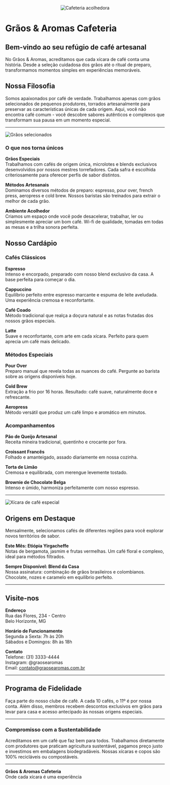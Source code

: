 <div align="center">

![Cafeteria acolhedora](https://images.unsplash.com/photo-1495474472287-4d71bcdd2085?ixlib=rb-4.1.0&ixid=M3wxMjA3fDB8MHxzZWFyY2h8MTB8fGNvZmZlZXxlbnwwfDB8MHx8fDA%3D&auto=format&fit=crop&q=60&w=500)

</div>

# Grãos & Aromas Cafeteria

## Bem-vindo ao seu refúgio de café artesanal

No Grãos & Aromas, acreditamos que cada xícara de café conta uma história. Desde a seleção cuidadosa dos grãos até o ritual de preparo, transformamos momentos simples em experiências memoráveis.

## Nossa Filosofia

Somos apaixonados por café de verdade. Trabalhamos apenas com grãos selecionados de pequenos produtores, torrados artesanalmente para preservar as características únicas de cada origem. Aqui, você não encontra café comum - você descobre sabores autênticos e complexos que transformam sua pausa em um momento especial.

---

![Grãos selecionados](https://images.unsplash.com/photo-1525088553748-01d6e210e00b?ixlib=rb-4.1.0&ixid=M3wxMjA3fDB8MHxzZWFyY2h8MTZ8fGNvZmZlZXxlbnwwfDB8MHx8fDA%3D&auto=format&fit=crop&q=60&w=500)

### O que nos torna únicos

**Grãos Especiais**  
Trabalhamos com cafés de origem única, microlotes e blends exclusivos desenvolvidos por nossos mestres torrefadores. Cada safra é escolhida criteriosamente para oferecer perfis de sabor distintos.

**Métodos Artesanais**  
Dominamos diversos métodos de preparo: espresso, pour over, french press, aeropress e cold brew. Nossos baristas são treinados para extrair o melhor de cada grão.

**Ambiente Acolhedor**  
Criamos um espaço onde você pode desacelerar, trabalhar, ler ou simplesmente apreciar um bom café. Wi-fi de qualidade, tomadas em todas as mesas e a trilha sonora perfeita.

## Nosso Cardápio

### Cafés Clássicos

**Espresso**  
Intenso e encorpado, preparado com nosso blend exclusivo da casa. A base perfeita para começar o dia.

**Cappuccino**  
Equilíbrio perfeito entre espresso marcante e espuma de leite aveludada. Uma experiência cremosa e reconfortante.

**Café Coado**  
Método tradicional que realça a doçura natural e as notas frutadas dos nossos grãos especiais.

**Latte**  
Suave e reconfortante, com arte em cada xícara. Perfeito para quem aprecia um café mais delicado.

### Métodos Especiais

**Pour Over**  
Preparo manual que revela todas as nuances do café. Pergunte ao barista sobre as origens disponíveis hoje.

**Cold Brew**  
Extração a frio por 16 horas. Resultado: café suave, naturalmente doce e refrescante.

**Aeropress**  
Método versátil que produz um café limpo e aromático em minutos.

### Acompanhamentos

**Pão de Queijo Artesanal**  
Receita mineira tradicional, quentinho e crocante por fora.

**Croissant Francês**  
Folhado e amanteigado, assado diariamente em nossa cozinha.

**Torta de Limão**  
Cremosa e equilibrada, com merengue levemente tostado.

**Brownie de Chocolate Belga**  
Intenso e úmido, harmoniza perfeitamente com nosso espresso.

---

![Xícara de café especial](https://images.unsplash.com/photo-1461023058943-07fcbe16d735?ixlib=rb-4.1.0&ixid=M3wxMjA3fDB8MHxzZWFyY2h8N3x8Y29mZmVlfGVufDB8fDB8fHww&auto=format&fit=crop&q=60&w=500)

## Origens em Destaque

Mensalmente, selecionamos cafés de diferentes regiões para você explorar novos territórios de sabor.

**Este Mês: Etiópia Yirgacheffe**  
Notas de bergamota, jasmim e frutas vermelhas. Um café floral e complexo, ideal para métodos filtrados.

**Sempre Disponível: Blend da Casa**  
Nossa assinatura: combinação de grãos brasileiros e colombianos. Chocolate, nozes e caramelo em equilíbrio perfeito.

---

## Visite-nos

**Endereço**  
Rua das Flores, 234 - Centro  
Belo Horizonte, MG

**Horário de Funcionamento**  
Segunda a Sexta: 7h às 20h  
Sábados e Domingos: 8h às 18h

**Contato**  
Telefone: (31) 3333-4444  
Instagram: @graosearomas  
Email: contato@graosearomas.com.br

---

## Programa de Fidelidade

Faça parte do nosso clube de café. A cada 10 cafés, o 11º é por nossa conta. Além disso, membros recebem descontos exclusivos em grãos para levar para casa e acesso antecipado às nossas origens especiais.

---

### Compromisso com a Sustentabilidade

Acreditamos em um café que faz bem para todos. Trabalhamos diretamente com produtores que praticam agricultura sustentável, pagamos preço justo e investimos em embalagens biodegradáveis. Nossas xícaras e copos são 100% recicláveis ou compostáveis.

---

**Grãos & Aromas Cafeteria**  
Onde cada xícara é uma experiência